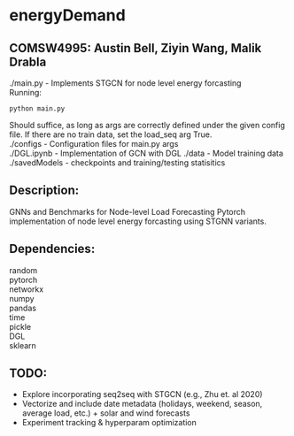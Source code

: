 # energyDemand
## COMSW4995: Austin Bell, Ziyin Wang, Malik Drabla 

./main.py - Implements STGCN for node level energy forcasting  
Running:   
```
python main.py 
```

Should suffice, as long as args are correctly defined under the given config file. If there are no train data, set the load_seq arg True.    
./configs - Configuration files for main.py args   
./DGL.ipynb - Implementation of GCN with DGL 
./data - Model training data  
./savedModels - checkpoints and training/testing statisitics  

## Description:
GNNs and Benchmarks for Node-level Load Forecasting
Pytorch implementation of node level energy forcasting using STGNN variants.  

## Dependencies:  

random  
pytorch  
networkx  
numpy  
pandas  
time    
pickle  
DGL  
sklearn  

## TODO: 
- Explore incorporating seq2seq with STGCN (e.g., Zhu et. al 2020) 
- Vectorize and include date metadata (holidays, weekend, season, average load, etc.) + solar and wind forecasts  
- Experiment tracking & hyperparam optimization 
